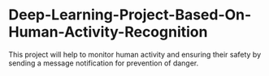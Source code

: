 # Deep-Learning-Project-Based-On-Human-Activity-Recognition
This project will help to monitor human activity and ensuring their safety by sending a message notification for prevention of danger.
